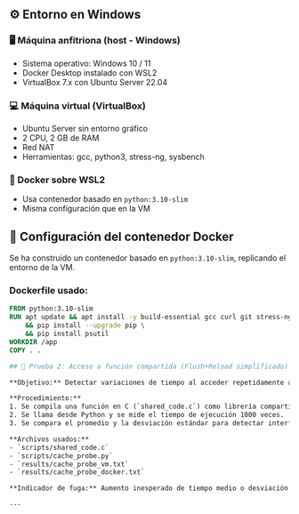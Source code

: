 ## ⚙️ Entorno en Windows

### 🖥️ Máquina anfitriona (host - Windows)
- Sistema operativo: Windows 10 / 11
- Docker Desktop instalado con WSL2
- VirtualBox 7.x con Ubuntu Server 22.04

### 💻 Máquina virtual (VirtualBox)
- Ubuntu Server sin entorno gráfico
- 2 CPU, 2 GB de RAM
- Red NAT
- Herramientas: gcc, python3, stress-ng, sysbench

### 🐳 Docker sobre WSL2
- Usa contenedor basado en `python:3.10-slim`
- Misma configuración que en la VM

## 🐳 Configuración del contenedor Docker

Se ha construido un contenedor basado en `python:3.10-slim`, replicando el entorno de la VM.

### Dockerfile usado:
```dockerfile
FROM python:3.10-slim
RUN apt update && apt install -y build-essential gcc curl git stress-ng sysbench procps \
    && pip install --upgrade pip \
    && pip install psutil
WORKDIR /app
COPY . .

## 🧪 Prueba 2: Acceso a función compartida (Flush+Reload simplificado)

**Objetivo:** Detectar variaciones de tiempo al acceder repetidamente a una misma función de una librería compartida, simulando un ataque por canal lateral tipo Flush+Reload.

**Procedimiento:**
1. Se compila una función en C (`shared_code.c`) como librería compartida.
2. Se llama desde Python y se mide el tiempo de ejecución 1000 veces.
3. Se compara el promedio y la desviación estándar para detectar interferencia externa.

**Archivos usados:**
- `scripts/shared_code.c`
- `scripts/cache_probe.py`
- `results/cache_probe_vm.txt`
- `results/cache_probe_docker.txt`

**Indicador de fuga:** Aumento inesperado de tiempo medio o desviación indica interferencia en la caché → posible falta de aislamiento.

---

